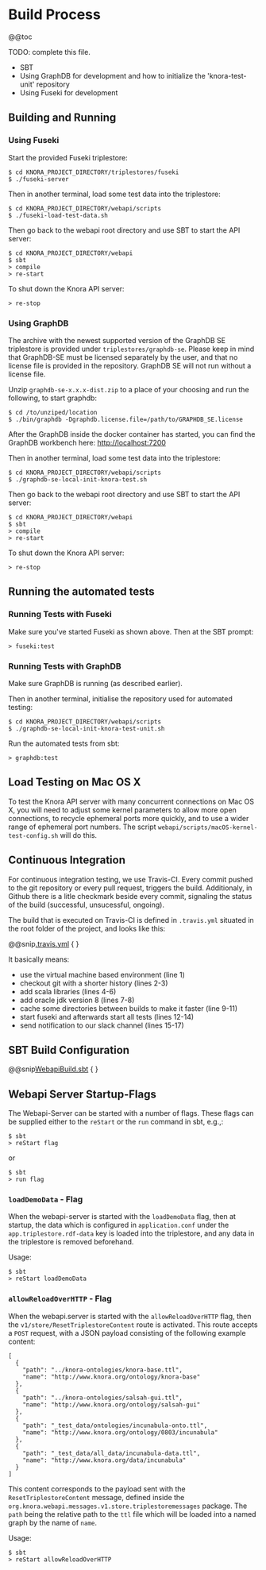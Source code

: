 <!---
Copyright © 2015-2018 the contributors (see Contributors.md).

This file is part of Knora.

Knora is free software: you can redistribute it and/or modify
it under the terms of the GNU Affero General Public License as published
by the Free Software Foundation, either version 3 of the License, or
(at your option) any later version.

Knora is distributed in the hope that it will be useful,
but WITHOUT ANY WARRANTY; without even the implied warranty of
MERCHANTABILITY or FITNESS FOR A PARTICULAR PURPOSE.  See the
GNU Affero General Public License for more details.

You should have received a copy of the GNU Affero General Public
License along with Knora.  If not, see <http://www.gnu.org/licenses/>.
-->

# Build Process

@@toc

TODO: complete this file.

  - SBT
  - Using GraphDB for development and how to initialize the
    'knora-test-unit' repository
  - Using Fuseki for development

## Building and Running

### Using Fuseki

Start the provided Fuseki triplestore:

```
$ cd KNORA_PROJECT_DIRECTORY/triplestores/fuseki
$ ./fuseki-server
```

Then in another terminal, load some test data into the triplestore:

```
$ cd KNORA_PROJECT_DIRECTORY/webapi/scripts
$ ./fuseki-load-test-data.sh
```

Then go back to the webapi root directory and use SBT to start the API
server:

```
$ cd KNORA_PROJECT_DIRECTORY/webapi
$ sbt
> compile
> re-start
```

To shut down the Knora API server:

```
> re-stop
```

### Using GraphDB

The archive with the newest supported version of the GraphDB SE
triplestore is provided under `triplestores/graphdb-se`. Please keep
in mind that GraphDB-SE must be licensed separately by the user, and
that no license file is provided in the repository. GraphDB SE will not run
without a license file.

Unzip `graphdb-se-x.x.x-dist.zip` to a place of your choosing and run
the following, to start graphdb:

```
$ cd /to/unziped/location
$ ./bin/graphdb -Dgraphdb.license.file=/path/to/GRAPHDB_SE.license
```

After the GraphDB inside the docker container has started, you can find
the GraphDB workbench here: <http://localhost:7200>

Then in another terminal, load some test data into the triplestore:

```
$ cd KNORA_PROJECT_DIRECTORY/webapi/scripts
$ ./graphdb-se-local-init-knora-test.sh
```

Then go back to the webapi root directory and use SBT to start the API
server:

```
$ cd KNORA_PROJECT_DIRECTORY/webapi
$ sbt
> compile
> re-start
```

To shut down the Knora API server:

```
> re-stop
```
## Running the automated tests

### Running Tests with Fuseki

Make sure you've started Fuseki as shown above. Then at the SBT prompt:

```
> fuseki:test
```

### Running Tests with GraphDB

Make sure GraphDB is running (as described earlier).

Then in another terminal, initialise the repository used for automated
testing:

```
$ cd KNORA_PROJECT_DIRECTORY/webapi/scripts
$ ./graphdb-se-local-init-knora-test-unit.sh
```

Run the automated tests from sbt:

```
> graphdb:test
```

## Load Testing on Mac OS X

To test the Knora API server with many concurrent connections on Mac OS
X, you will need to adjust some kernel parameters to allow more open
connections, to recycle ephemeral ports more quickly, and to use a wider
range of ephemeral port numbers. The script
`webapi/scripts/macOS-kernel-test-config.sh` will do this.

## Continuous Integration

For continuous integration testing, we use Travis-CI. Every commit
pushed to the git repository or every pull request, triggers the build.
Additionaly, in Github there is a litle checkmark beside every commit,
signaling the status of the build (successful, unsucessful, ongoing).

The build that is executed on Travis-CI is defined in `.travis.yml`
situated in the root folder of the project, and looks like this:

@@snip[.travis.yml](../../../../../.travis.yml) { }

It basically means:

   - use the virtual machine based environment (line 1)
   - checkout git with a shorter history (lines 2-3)
   - add scala libraries (lines 4-6)
   - add oracle jdk version 8 (lines 7-8)
   - cache some directories between builds to make it faster (line
     9-11)
   - start fuseki and afterwards start all tests (lines 12-14)
   - send notification to our slack channel (lines 15-17)

## SBT Build Configuration

@@snip[WebapiBuild.sbt](../../../../../webapi/WebapiBuild.sbt) { }

## Webapi Server Startup-Flags

The Webapi-Server can be started with a number of flags. These flags can
be supplied either to the `reStart` or the `run` command in sbt, e.g.,:

```
$ sbt
> reStart flag
```

or

```
$ sbt
> run flag
```

### `loadDemoData` - Flag

When the webapi-server is started with the `loadDemoData` flag, then at
startup, the data which is configured in `application.conf` under the
`app.triplestore.rdf-data` key is loaded into the triplestore, and any
data in the triplestore is removed beforehand.

Usage:

```
$ sbt
> reStart loadDemoData
```
### `allowReloadOverHTTP` - Flag

When the webapi.server is started with the `allowReloadOverHTTP` flag,
then the `v1/store/ResetTriplestoreContent` route is activated. This
route accepts a `POST` request, with a JSON payload consisting of the
following example content:

```
[
  {
    "path": "../knora-ontologies/knora-base.ttl",
    "name": "http://www.knora.org/ontology/knora-base"
  },
  {
    "path": "../knora-ontologies/salsah-gui.ttl",
    "name": "http://www.knora.org/ontology/salsah-gui"
  },
  {
    "path": "_test_data/ontologies/incunabula-onto.ttl",
    "name": "http://www.knora.org/ontology/0803/incunabula"
  },
  {
    "path": "_test_data/all_data/incunabula-data.ttl",
    "name": "http://www.knora.org/data/incunabula"
  }
]
```

This content corresponds to the payload sent with the
`ResetTriplestoreContent` message, defined inside the
`org.knora.webapi.messages.v1.store.triplestoremessages` package. The
`path` being the relative path to the `ttl` file which will be loaded
into a named graph by the name of `name`.

Usage:

```
$ sbt
> reStart allowReloadOverHTTP
```
